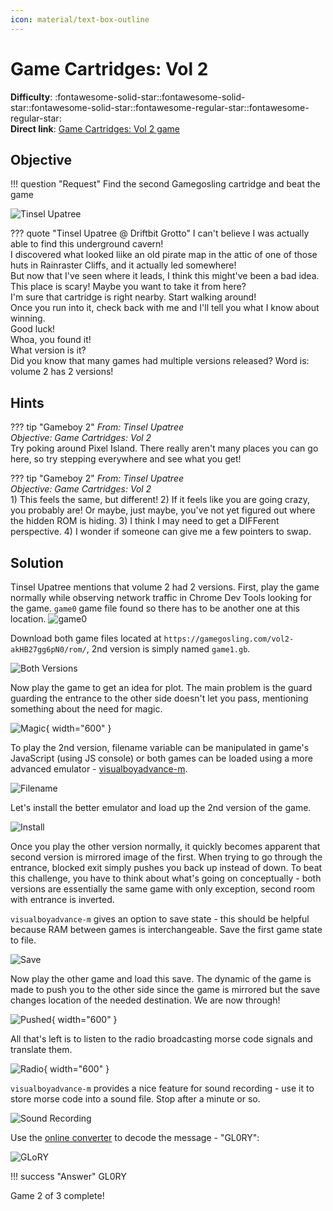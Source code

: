 ```yaml
---
icon: material/text-box-outline
---
```


# Game Cartridges: Vol 2

**Difficulty**: :fontawesome-solid-star::fontawesome-solid-star::fontawesome-solid-star::fontawesome-regular-star::fontawesome-regular-star:<br/>
**Direct link**: [Game Cartridges: Vol 2 game](https://gamegosling.com/vol2-akHB27gg6pN0/index.html?&challenge=gameboy2&username=rack3t&id=59a8f62a-79cc-4d6e-857c-1276db79e823&area=pi-driftbitgrotto&location=13,20&tokens=&dna=ATATATTAATATATATATATATATATATATATCGATATGCATATATATATATGCATATATATATATATATATATATTAGCATATATATATATATGCATATATATATATGCATATATATTA)

## Objective

!!! question "Request"
    Find the second Gamegosling cartridge and beat the game

![Tinsel Upatree](../img/objectives/o12/TinselUpatree.jpg)

??? quote "Tinsel Upatree @ Driftbit Grotto"
    I can't believe I was actually able to find this underground cavern!<br/>
    I discovered what looked liike an old pirate map in the attic of one of those huts in Rainraster Cliffs, and it actually led somewhere!<br/>
    But now that I've seen where it leads, I think this might've been a bad idea. This place is scary! Maybe you want to take it from here?<br/>
    I'm sure that cartridge is right nearby. Start walking around!<br/>
    Once you run into it, check back with me and I'll tell you what I know about winning.<br/>
    Good luck!<br/>
    Whoa, you found it!<br/>
    What version is it?<br/>
    Did you know that many games had multiple versions released? Word is: volume 2 has 2 versions!<br/>


## Hints
??? tip "Gameboy 2"
    <i>From: Tinsel Upatree<br/>
    Objective: Game Cartridges: Vol 2</i><br/>
    Try poking around Pixel Island. There really aren't many places you can go here, so try stepping everywhere and see what you get!
    
??? tip "Gameboy 2"
    <i>From: Tinsel Upatree<br/>
    Objective: Game Cartridges: Vol 2</i><br/>
    1) This feels the same, but different! 2) If it feels like you are going crazy, you probably are! Or maybe, just maybe, you've not yet figured out where the hidden ROM is hiding. 3) I think I may need to get a DIFFerent perspective. 4) I wonder if someone can give me a few pointers to swap.


    
## Solution
Tinsel Upatree mentions that volume 2 had 2 versions. First, play the game normally while observing network traffic in Chrome Dev Tools looking for the game.
`game0` game file found so there has to be another one at this location.
![game0](../img/objectives/o12/game0.jpg)

Download both game files located at `https://gamegosling.com/vol2-akHB27gg6pN0/rom/`, 2nd version is simply named `game1.gb`.

![Both Versions](../img/objectives/o12/bothversions.jpg)

Now play the game to get an idea for plot. The main problem is the guard guarding the entrance to the other side doesn't let you pass, mentioning something about the need for magic.

![Magic](../img/objectives/o12/magic.jpg){ width="600" }

To play the 2nd version, filename variable can be manipulated in game's JavaScript (using JS console) or both games can be loaded using a more advanced emulator - [visualboyadvance-m](https://github.com/visualboyadvance-m/visualboyadvance-m).

![Filename](../img/objectives/o12/filename.jpg)

Let's install the better emulator and load up the 2nd version of the game.

![Install](../img/objectives/o12/install.jpg)

Once you play the other version normally, it quickly becomes apparent that second version is mirrored image of the first.
When trying to go through the entrance, blocked exit simply pushes you back up instead of down.
To beat this challenge, you have to think about what's going on conceptually - both versions are essentially the same game with only exception,
second room with entrance is inverted. 

`visualboyadvance-m` gives an option to save state - this should be helpful because RAM between games is interchangeable.
Save the first game state to file.

![Save](../img/objectives/o12/save.jpg)

Now play the other game and load this save. The dynamic of the game is made to push you to the other side since the game is mirrored but the save changes location of the 
needed destination. We are now through!

![Pushed](../img/objectives/o12/pushed.jpg){ width="600" }

All that's left is to listen to the radio broadcasting morse code signals and translate them.

![Radio](../img/objectives/o12/radio.jpg){ width="600" }

`visualboyadvance-m` provides a nice feature for sound recording - use it to store morse code into a sound file.
Stop after a minute or so.

![Sound Recording](../img/objectives/o12/soundrec.jpg)

Use the [online converter](https://morsecode.world/international/decoder/audio-decoder-adaptive.html) to decode the message - "GL0RY":

![GLoRY](../img/objectives/o12/glory.jpg)


!!! success "Answer"
    GL0RY
    
Game 2 of 3 complete!

